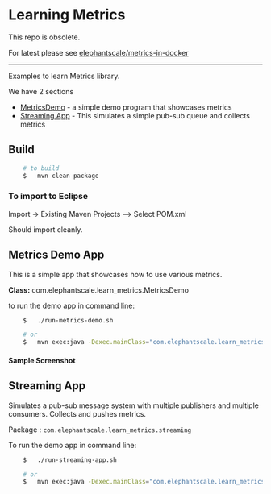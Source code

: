 # Learning Metrics

This repo is obsolete.

For latest please see [elephantscale/metrics-in-docker](https://github.com/elephantscale/metrics-in-docker)

---


Examples to learn Metrics library.

We have 2 sections
- [MetricsDemo]() - a simple demo program that showcases metrics
- [Streaming App]() - This simulates a simple pub-sub queue and collects metrics

## Build
```bash
    # to build
    $   mvn clean package
```

### To import to Eclipse
Import -> Existing Maven Projects --> Select POM.xml

Should import cleanly.

## Metrics Demo App
This is a simple app that showcases how to use various metrics.  

**Class:** com.elephantscale.learn_metrics.MetricsDemo

to run the demo app in command line:
```bash
    $   ./run-metrics-demo.sh

    # or
    $   mvn exec:java -Dexec.mainClass="com.elephantscale.learn_metrics.MetricsDemo"
```

#### Sample Screenshot


## Streaming App
Simulates a pub-sub message system with multiple publishers and multiple consumers.  Collects and pushes metrics.

Package : `com.elephantscale.learn_metrics.streaming`

To run the demo app in command line:
```bash
    $   ./run-streaming-app.sh

    # or
    $   mvn exec:java -Dexec.mainClass="com.elephantscale.learn_metrics.streaming.RunApp"
```
